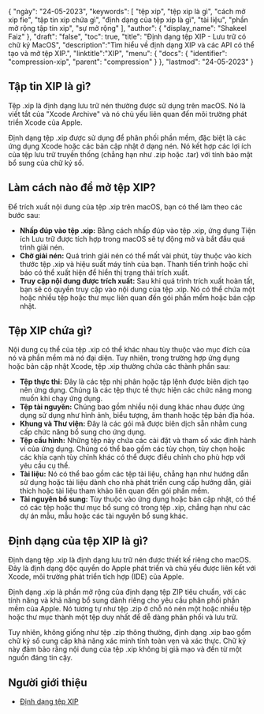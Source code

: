 {
"ngày": "24-05-2023",
  "keywords": [
"tệp xip",
"tệp xip là gì",
"cách mở xip fie",
"tập tin xip chứa gì",
"định dạng của tệp xip là gì",
"tài liệu",
"phần mở rộng tập tin xip",
"sự mở rộng"
],
  "author": {
"display_name": "Shakeel Faiz"
},
"draft": "false",
"toc": true,
"title": "Định dạng tệp XIP - Lưu trữ có chữ ký MacOS",
  "description":"Tìm hiểu về định dạng XIP và các API có thể tạo và mở tệp XIP.",
"linktitle":"XIP",
  "menu": {
    "docs": {
      "identifier": "compression-xip",
      "parent": "compression"
}
},
"lastmod": "24-05-2023"
}

## Tập tin XIP là gì?

Tệp .xip là định dạng lưu trữ nén thường được sử dụng trên macOS. Nó là viết tắt của "Xcode Archive" và nó chủ yếu liên quan đến môi trường phát triển Xcode của Apple.

Định dạng tệp .xip được sử dụng để phân phối phần mềm, đặc biệt là các ứng dụng Xcode hoặc các bản cập nhật ở dạng nén. Nó kết hợp các lợi ích của tệp lưu trữ truyền thống (chẳng hạn như .zip hoặc .tar) với tính bảo mật bổ sung của chữ ký số.

## Làm cách nào để mở tệp XIP?

Để trích xuất nội dung của tệp .xip trên macOS, bạn có thể làm theo các bước sau:

- **Nhấp đúp vào tệp .xip:** Bằng cách nhấp đúp vào tệp .xip, ứng dụng Tiện ích Lưu trữ được tích hợp trong macOS sẽ tự động mở và bắt đầu quá trình giải nén.
- **Chờ giải nén:** Quá trình giải nén có thể mất vài phút, tùy thuộc vào kích thước tệp .xip và hiệu suất máy tính của bạn. Thanh tiến trình hoặc chỉ báo có thể xuất hiện để hiển thị trạng thái trích xuất.
- **Truy cập nội dung được trích xuất:** Sau khi quá trình trích xuất hoàn tất, bạn sẽ có quyền truy cập vào nội dung của tệp .xip. Nó có thể chứa một hoặc nhiều tệp hoặc thư mục liên quan đến gói phần mềm hoặc bản cập nhật.

## Tệp XIP chứa gì?

Nội dung cụ thể của tệp .xip có thể khác nhau tùy thuộc vào mục đích của nó và phần mềm mà nó đại diện. Tuy nhiên, trong trường hợp ứng dụng hoặc bản cập nhật Xcode, tệp .xip thường chứa các thành phần sau:

- **Tệp thực thi:** Đây là các tệp nhị phân hoặc tập lệnh được biên dịch tạo nên ứng dụng. Chúng là các tệp thực tế thực hiện các chức năng mong muốn khi chạy ứng dụng.
- **Tệp tài nguyên:** Chúng bao gồm nhiều nội dung khác nhau được ứng dụng sử dụng như hình ảnh, biểu tượng, âm thanh hoặc tệp bản địa hóa.
- **Khung và Thư viện:** Đây là các gói mã được biên dịch sẵn nhằm cung cấp chức năng bổ sung cho ứng dụng.
- **Tệp cấu hình:** Những tệp này chứa các cài đặt và tham số xác định hành vi của ứng dụng. Chúng có thể bao gồm các tùy chọn, tùy chọn hoặc các khía cạnh tùy chỉnh khác có thể được điều chỉnh cho phù hợp với yêu cầu cụ thể.
- **Tài liệu:** Nó có thể bao gồm các tệp tài liệu, chẳng hạn như hướng dẫn sử dụng hoặc tài liệu dành cho nhà phát triển cung cấp hướng dẫn, giải thích hoặc tài liệu tham khảo liên quan đến gói phần mềm.
- **Tài nguyên bổ sung:** Tùy thuộc vào ứng dụng hoặc bản cập nhật, có thể có các tệp hoặc thư mục bổ sung có trong tệp .xip, chẳng hạn như các dự án mẫu, mẫu hoặc các tài nguyên bổ sung khác.

## Định dạng của tệp XIP là gì?

Định dạng tệp .xip là định dạng lưu trữ nén được thiết kế riêng cho macOS. Đây là định dạng độc quyền do Apple phát triển và chủ yếu được liên kết với Xcode, môi trường phát triển tích hợp (IDE) của Apple.

Định dạng .xip là phần mở rộng của định dạng tệp ZIP tiêu chuẩn, với các tính năng và khả năng bổ sung dành riêng cho yêu cầu phân phối phần mềm của Apple. Nó tương tự như tệp .zip ở chỗ nó nén một hoặc nhiều tệp hoặc thư mục thành một tệp duy nhất để dễ dàng phân phối và lưu trữ.

Tuy nhiên, không giống như tệp .zip thông thường, định dạng .xip bao gồm chữ ký số cung cấp khả năng xác minh tính toàn vẹn và xác thực. Chữ ký này đảm bảo rằng nội dung của tệp .xip không bị giả mạo và đến từ một nguồn đáng tin cậy.

## Người giới thiệu
* [Định dạng tệp XIP](https://en.wikipedia.org/wiki/.XIP)


